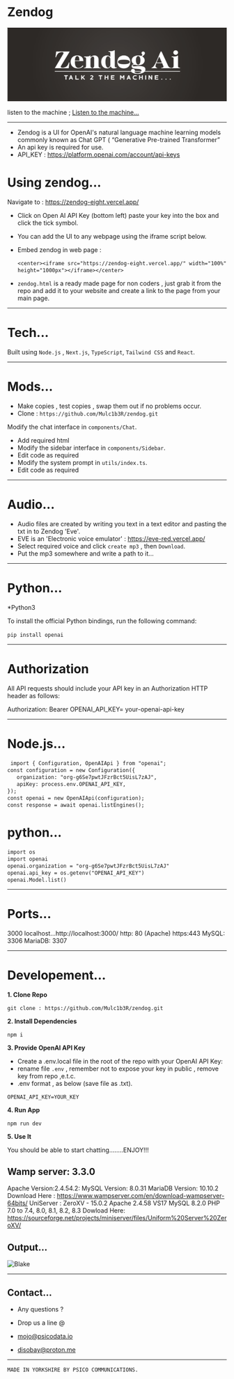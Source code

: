 # Zendog

![zendog](logo.png)

listen to the machine ; [Listen to the machine...](https://psicodata.io/CDN/zendog.mp3)
******************************************************************************************************************
* Zendog is a UI for OpenAI's natural language machine learning models commonly known as Chat GPT ( “Generative Pre-trained Transformer”
* An api key is required for use.
*  API_KEY : https://platform.openai.com/account/api-keys

# Using zendog...
Navigate to : https://zendog-eight.vercel.app/ 
* Click on Open AI API Key (bottom left) paste your key into the box and click the tick symbol.
* You can add the UI to any webpage using the iframe script below.
* Embed zendog in web page :

   ```
  <center><iframe src="https://zendog-eight.vercel.app/" width="100%" height="1000px"></iframe></center>
   ```

* ```zendog.html``` is a ready made page for non coders , just grab it from the repo and add it to your website
  and create a link to the page from your main page.   
**********************************************************************************************************************
# Tech...
Built using ```Node.js``` , ```Next.js```, ```TypeScript```,  ```Tailwind CSS``` and ```React```.
*************************************************************************************************************************
# Mods...
* Make copies , test copies , swap them out if no problems occur.
* Clone : ```https://github.com/Mulc1b3R/zendog.git```

Modify the chat interface in `components/Chat`.
* Add required html
* Modify the sidebar interface in `components/Sidebar`.
* Edit code as required
* Modify the system prompt in `utils/index.ts`.
* Edit code as required
************************************************************************************************************************
# Audio...
* Audio files are created by writing you text in a text editor and pasting the txt in to Zendog 'Eve'.
* EVE is an 'Electronic voice emulator' : https://eve-red.vercel.app/
* Select required voice and click  ```create mp3``` , then ```Download```.
* Put the mp3 somewhere and write a path to it...
************************************************************************************************************************

# Python...
*Python3

To install the official Python bindings, run the following command:

```pip install openai```
********************************************************************************************************************
# Authorization

All API requests should include your API key in an Authorization HTTP header as follows:

Authorization: Bearer OPENAI_API_KEY= your-openai-api-key
********************************************************************************************************************
  
 # Node.js...
 
 ``` 
  import { Configuration, OpenAIApi } from "openai";
const configuration = new Configuration({
    organization: "org-g6Se7pwtJFzrBct5UisL7zAJ",
    apiKey: process.env.OPENAI_API_KEY,
});
const openai = new OpenAIApi(configuration);
const response = await openai.listEngines();
```


# python... 

```
import os
import openai
openai.organization = "org-g6Se7pwtJFzrBct5UisL7zAJ"
openai.api_key = os.getenv("OPENAI_API_KEY")
openai.Model.list()
```
**********************************************************************************************************
# Ports...

3000 localhost...http://localhost:3000/
http: 80  (Apache)
https:443
MySQL: 3306
MariaDB: 3307 
************************************************************************************************************* 
# Developement... 

**1. Clone Repo**

```
git clone : https://github.com/Mulc1b3R/zendog.git
```

**2. Install Dependencies**

```
npm i  
```

**3. Provide OpenAI API Key**

* Create a .env.local file in the root of the repo with your OpenAI API Key:
* rename file ```.env``` , remember not to expose your key in public , remove key from repo ,e.t.c.
* .env format , as below (save file as .txt).
```
OPENAI_API_KEY=YOUR_KEY
```
**4. Run App**
```
npm run dev
```
**5. Use It**

You should be able to start chatting........ENJOY!!!

## Wamp server: 3.3.0
Apache Version:2.4.54.2:
MySQL Version:
8.0.31 
MariaDB Version:
10.10.2
Download Here : https://www.wampserver.com/en/download-wampserver-64bits/
UniServer :
ZeroXV - 15.0.2
Apache 2.4.58 VS17
MySQL 8.2.0
PHP 7.0 to 7.4, 8.0, 8.1, 8.2, 8.3
Dowload Here: https://sourceforge.net/projects/miniserver/files/Uniform%20Server%20ZeroXV/

## Output...

![Blake](fly.png)

*****************************************************************************************************************************

## Contact...

* Any questions ?
* Drop us a line @

* mojo@psicodata.io 
* disobay@proton.me
*******************************************************************************************************************************

  ```
  MADE IN YORKSHIRE BY PSICO COMMUNICATIONS.
  ```

